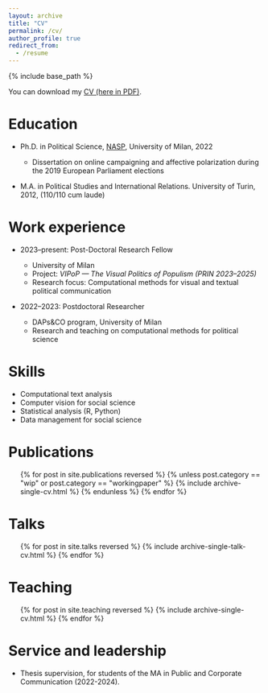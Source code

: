 ```yaml
---
layout: archive
title: "CV"
permalink: /cv/
author_profile: true
redirect_from:
  - /resume
---
```


{% include base_path %}

You can download my [CV (here in PDF)](/files/Giovanni_Pagano_CV.pdf).

Education
======
* Ph.D. in Political Science, [NASP](https://www.nasp.eu/training/phd-programmes/pols.html), University of Milan, 2022  
  * Dissertation on online campaigning and affective polarization during the 2019 European Parliament elections  

* M.A. in Political Studies and International Relations. University of Turin, 2012, (110/110 cum laude)

Work experience
======
* 2023–present: Post-Doctoral Research Fellow  
  * University of Milan  
  * Project: *VIPoP — The Visual Politics of Populism (PRIN 2023–2025)*  
  * Research focus: Computational methods for visual and textual political communication  

* 2022–2023: Postdoctoral Researcher  
  * DAPs&CO program, University of Milan  
  * Research and teaching on computational methods for political science  

Skills
======
* Computational text analysis
* Computer vision for social science
* Statistical analysis (R, Python)
* Data management for social science

Publications
======
<ul>
{% for post in site.publications reversed %}
  {% unless post.category == "wip" or post.category == "workingpaper" %}
    {% include archive-single-cv.html %}
  {% endunless %}
{% endfor %}
</ul>

Talks
======
<ul>{% for post in site.talks reversed %}
  {% include archive-single-talk-cv.html %}
{% endfor %}</ul>

Teaching
======
<ul>{% for post in site.teaching reversed %}
  {% include archive-single-cv.html %}
{% endfor %}</ul>

Service and leadership
======
 
* Thesis supervision, for students of the MA in Public and Corporate Communication (2022-2024). 
